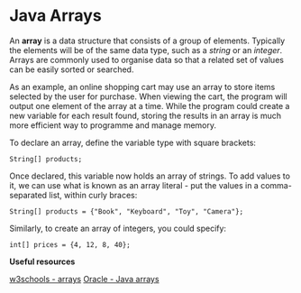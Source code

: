 # Java Arrays

An **array** is a data structure that consists of a group of elements. Typically the elements will be of the same data type, such as a *string* or an *integer*. Arrays are commonly used to organise data so that a related set of values can be easily sorted or searched.

As an example, an online shopping cart may use an array to store items selected by the user for purchase. When viewing the cart, the program will output one element of the array at a time. While the program could create a new variable for each result found, storing the results in an array is much more efficient way to programme and manage memory.

To declare an array, define the variable type with square brackets:

    String[] products;

Once declared, this variable now holds an array of strings. To add values to it, we can use what is known as an array literal - put the values in a comma-separated list, within curly braces:

    String[] products = {"Book", "Keyboard", "Toy", "Camera"};

Similarly, to create an array of integers, you could specify:

    int[] prices = {4, 12, 8, 40};

**Useful resources**

[w3schools - arrays](https://www.w3schools.com/java/java_arrays.asp)
[Oracle - Java arrays](https://docs.oracle.com/javase/tutorial/java/nutsandbolts/arrays.html)